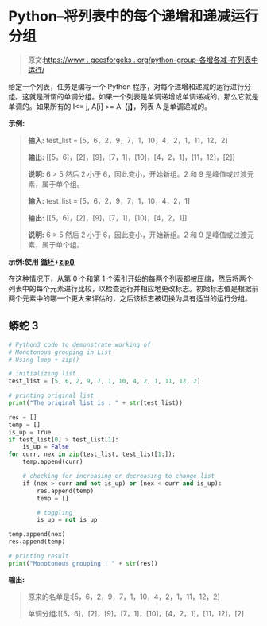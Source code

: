 # Python–将列表中的每个递增和递减运行分组

> 原文:[https://www . geesforgeks . org/python-group-各增各减-在列表中运行/](https://www.geeksforgeeks.org/python-group-each-increasing-and-decreasing-run-in-list/)

给定一个列表，任务是编写一个 Python 程序，对每个递增和递减的运行进行分组。这就是所谓的单调分组。如果一个列表是单调递增或单调递减的，那么它就是单调的。如果所有的 I<= j, A[i] >= A【j】，列表 A 是单调递减的。

**示例:**

> **输入:** test_list = [5，6，2，9，7，1，10，4，2，1，11，12，2]
> 
> **输出:** [[5，6]，[2]，[9]，[7，1]，[10]，[4，2，1]，[11，12]，[2]]
> 
> **说明:** 6 > 5 然后 2 小于 6，因此变小，开始新组。2 和 9 是峰值或过渡元素，属于单个组。
> 
> **输入:** test_list = [5，6，2，9，7，1，10，4，2，1]
> 
> **输出:** [[5，6]，[2]，[9]，[7，1]，[10]，[4，2，1]]
> 
> **说明:** 6 > 5 然后 2 小于 6，因此变小，开始新组。2 和 9 是峰值或过渡元素，属于单个组。

**示例:使用** [**循环**](https://www.geeksforgeeks.org/understanding-for-loop-in-python/)**+**[**zip()**](https://www.geeksforgeeks.org/zip-in-python/)

在这种情况下，从第 0 个和第 1 个索引开始的每两个列表都被压缩，然后将两个列表中的每个元素进行比较，以检查运行并相应地更改标志。初始标志值是根据前两个元素中的哪一个更大来评估的，之后该标志被切换为具有适当的运行分组。

## 蟒蛇 3

```py
# Python3 code to demonstrate working of
# Monotonous grouping in List
# Using loop + zip()

# initializing list
test_list = [5, 6, 2, 9, 7, 1, 10, 4, 2, 1, 11, 12, 2]

# printing original list
print("The original list is : " + str(test_list))

res = []
temp = []
is_up = True 
if test_list[0] > test_list[1]:
    is_up = False
for curr, nex in zip(test_list, test_list[1:]):
    temp.append(curr)

    # checking for increasing or decreasing to change list
    if (nex > curr and not is_up) or (nex < curr and is_up):
        res.append(temp)
        temp = []

        # toggling 
        is_up = not is_up

temp.append(nex)
res.append(temp)

# printing result
print("Monotonous grouping : " + str(res))
```

**输出:**

> 原来的名单是:[5，6，2，9，7，1，10，4，2，1，11，12，2]
> 
> 单调分组:[[5，6]，[2]，[9]，[7，1]，[10]，[4，2，1]，[11，12]，[2]
